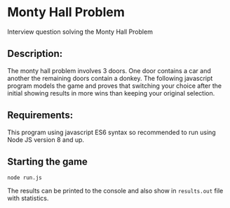 # Monty Hall Problem
Interview question solving the Monty Hall Problem

## Description:
The monty hall problem involves 3 doors. One door contains a car and another the remaining doors contain a donkey. The
following javascript program models the game and proves that switching your choice after the initial showing results in more
wins than keeping your original selection.

## Requirements:
This program using javascript ES6 syntax so recommended to run using Node JS version 8 and up.

## Starting the game

``` node run.js ```

The results can be printed to the console and also show in `results.out` file with statistics.
